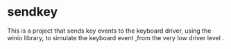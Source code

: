 # sendkey
This is a project that sends key events to the keyboard driver, using the winio library, to simulate the keyboard event ,from the very low driver level .
